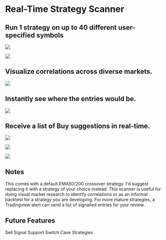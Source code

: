 # Real-Time Strategy Scanner 

## Run 1 strategy on up to 40 different user-specified symbols

<img src="https://s3.tradingview.com/snapshots/w/W5hf0Xwe.png"></img>

<img src="https://i.imgur.com/5EdG2x7.png"></img>

## Visualize correlations across diverse markets.

<img src="https://s3.tradingview.com/snapshots/n/NgANsKiC.png"></img>

## Instantly see where the entries would be.

<img src="https://s3.tradingview.com/snapshots/n/nmFqcXjt.png"></img>

## Receive a list of Buy suggestions in real-time.  

<img src="https://i.imgur.com/KBOWC9v.png"></img>

<img src="https://i.imgur.com/P2czHtb.jpg"></img>

<img src="https://s3.tradingview.com/snapshots/h/h57kaOkI.png"></img>

## Notes

This comes with a default EMA50/200 crossover strategy.  I'd suggest replacing it with a strategy of your choice instead.  This scanner is useful for doing visual market research to identify correlations or as an informal backtest for a strategy you are developing.  For more mature strategies, a Tradingview alert can send a list of signalled entries for your review.

## Future Features

Sell Signal Support
Switch Case Strategies
